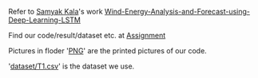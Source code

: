 Refer to [Samyak Kala](https://github.com/Sk70249)'s work [Wind-Energy-Analysis-and-Forecast-using-Deep-Learning-LSTM](https://github.com/Sk70249/Wind-Energy-Analysis-and-Forecast-using-Deep-Learning-LSTM)

Find our code/result/dataset etc. at [Assignment](https://github.com/KQC7016/Assignment)
  
Pictures in floder '[PNG](https://github.com/KQC7016/Assignment/tree/master/Assignment/PNG)' are the printed pictures of our code.
  
'[dataset/T1.csv](https://github.com/KQC7016/Assignment/blob/master/Assignment/dataset/T1.csv)' is the dataset we use.
  
